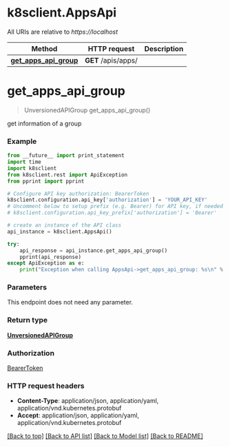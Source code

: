 # k8sclient.AppsApi

All URIs are relative to *https://localhost*

Method | HTTP request | Description
------------- | ------------- | -------------
[**get_apps_api_group**](AppsApi.md#get_apps_api_group) | **GET** /apis/apps/ | 


# **get_apps_api_group**
> UnversionedAPIGroup get_apps_api_group()



get information of a group

### Example 
```python
from __future__ import print_statement
import time
import k8sclient
from k8sclient.rest import ApiException
from pprint import pprint

# Configure API key authorization: BearerToken
k8sclient.configuration.api_key['authorization'] = 'YOUR_API_KEY'
# Uncomment below to setup prefix (e.g. Bearer) for API key, if needed
# k8sclient.configuration.api_key_prefix['authorization'] = 'Bearer'

# create an instance of the API class
api_instance = k8sclient.AppsApi()

try: 
    api_response = api_instance.get_apps_api_group()
    pprint(api_response)
except ApiException as e:
    print("Exception when calling AppsApi->get_apps_api_group: %s\n" % e)
```

### Parameters
This endpoint does not need any parameter.

### Return type

[**UnversionedAPIGroup**](UnversionedAPIGroup.md)

### Authorization

[BearerToken](../README.md#BearerToken)

### HTTP request headers

 - **Content-Type**: application/json, application/yaml, application/vnd.kubernetes.protobuf
 - **Accept**: application/json, application/yaml, application/vnd.kubernetes.protobuf

[[Back to top]](#) [[Back to API list]](../README.md#documentation-for-api-endpoints) [[Back to Model list]](../README.md#documentation-for-models) [[Back to README]](../README.md)


